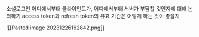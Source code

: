 소셜로그인 어디에서부터 클라이언트가, 어디에서부터 서버가 부담할 것인지에 대해 논의하기
access token과 refresh token의 유효 기간은 어떻게 하는 것이 좋을지



![[Pasted image 20231226162842.png]]